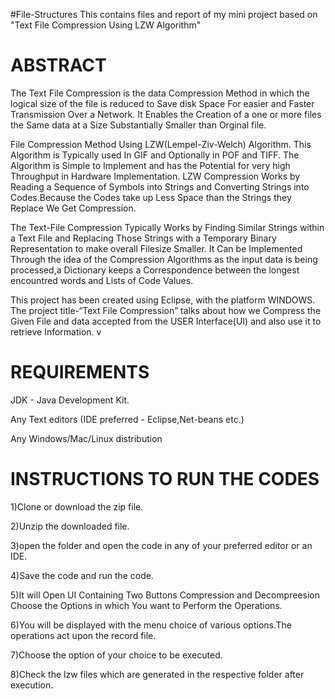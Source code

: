 #File-Structures
This contains files and report of my mini project based on "Text File Compression Using LZW Algorithm"


# ABSTRACT



The Text File Compression is the data Compression Method in which the logical size of the file is reduced to Save disk Space For easier and Faster Transmission Over a Network. It Enables the Creation of a one or more files the Same data at a Size Substantially Smaller than Orginal file.

File Compression Method Using LZW(Lempel-Ziv-Welch) Algorithm.
This Algorithm is Typically used In GIF and Optionally in POF and TIFF. The Algorithm is Simple to Implement and has the Potential for very high Throughput in Hardware Implementation.
LZW Compression Works by Reading a Sequence of Symbols into Strings  and Converting Strings into Codes.Because the Codes take up Less Space than the Strings they Replace We Get Compression.

The Text-File Compression Typically Works  by Finding Similar Strings within a Text File and Replacing Those Strings with a Temporary Binary Representation to make overall Filesize Smaller.
It Can be Implemented Through the idea of the Compression Algorithms as the input data is being processed,a Dictionary keeps a Correspondence between the longest encountred words and Lists of Code Values.
 
This project has been created using Eclipse, with the platform WINDOWS. The project title-“Text File Compression” talks about how we Compress the Given File and data accepted from the USER Interface(UI) and also use it to retrieve	Information.
v
# REQUIREMENTS
JDK - Java Development Kit.

Any Text editors (IDE preferred - Eclipse,Net-beans etc.)

Any Windows/Mac/Linux distribution

# INSTRUCTIONS TO RUN THE CODES

1)Clone or download the zip file.

2)Unzip the downloaded file.

3)open the folder and open the code in any of your preferred editor or an IDE.

4)Save the code and run the code.

5)It will Open UI Containing Two Buttons Compression and Decompreesion Choose the Options in which You want to Perform the Operations.

6)You will be displayed with the menu choice of various options.The operations act upon the record file.

7)Choose the option of your choice to be executed.

8)Check the lzw files which are generated in the respective folder after execution.
